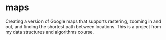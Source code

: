 # maps
Creating a version of Google maps that supports rastering, zooming in and out, and finding the shortest path between locations. This is a project from my data structures and algorithms course. 
